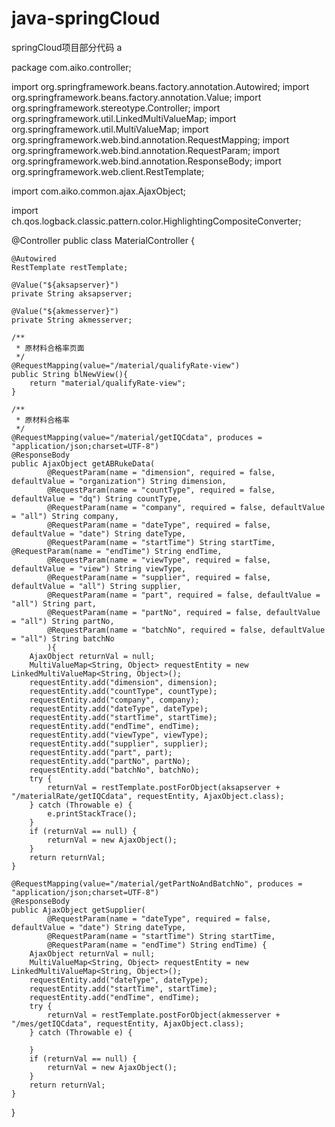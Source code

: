 # java-springCloud
springCloud项目部分代码 a

package com.aiko.controller;

import org.springframework.beans.factory.annotation.Autowired;
import org.springframework.beans.factory.annotation.Value;
import org.springframework.stereotype.Controller;
import org.springframework.util.LinkedMultiValueMap;
import org.springframework.util.MultiValueMap;
import org.springframework.web.bind.annotation.RequestMapping;
import org.springframework.web.bind.annotation.RequestParam;
import org.springframework.web.bind.annotation.ResponseBody;
import org.springframework.web.client.RestTemplate;

import com.aiko.common.ajax.AjaxObject;

import ch.qos.logback.classic.pattern.color.HighlightingCompositeConverter;

@Controller
public class MaterialController {
	
	@Autowired
    RestTemplate restTemplate;
	
	@Value("${aksapserver}")
    private String aksapserver;
	
	@Value("${akmesserver}")
	private String akmesserver;
	
	/**
	 * 原材料合格率页面
	 */
	@RequestMapping(value="/material/qualifyRate-view")
	public String blNewView(){
		return "material/qualifyRate-view";
	}
	
	/**
	 * 原材料合格率
	 */
	@RequestMapping(value="/material/getIQCdata", produces = "application/json;charset=UTF-8")
	@ResponseBody
	public AjaxObject getABRukeData(
			@RequestParam(name = "dimension", required = false, defaultValue = "organization") String dimension,
			@RequestParam(name = "countType", required = false, defaultValue = "dq") String countType,
			@RequestParam(name = "company", required = false, defaultValue = "all") String company,
			@RequestParam(name = "dateType", required = false, defaultValue = "date") String dateType,
			@RequestParam(name = "startTime") String startTime, @RequestParam(name = "endTime") String endTime,
			@RequestParam(name = "viewType", required = false, defaultValue = "view") String viewType,
			@RequestParam(name = "supplier", required = false, defaultValue = "all") String supplier,
			@RequestParam(name = "part", required = false, defaultValue = "all") String part,
			@RequestParam(name = "partNo", required = false, defaultValue = "all") String partNo,
			@RequestParam(name = "batchNo", required = false, defaultValue = "all") String batchNo
			){
		AjaxObject returnVal = null;
		MultiValueMap<String, Object> requestEntity = new LinkedMultiValueMap<String, Object>();
		requestEntity.add("dimension", dimension);
		requestEntity.add("countType", countType);
		requestEntity.add("company", company);
		requestEntity.add("dateType", dateType);
		requestEntity.add("startTime", startTime);
		requestEntity.add("endTime", endTime);
		requestEntity.add("viewType", viewType);
		requestEntity.add("supplier", supplier);
		requestEntity.add("part", part);
		requestEntity.add("partNo", partNo);
		requestEntity.add("batchNo", batchNo);
		try {
			returnVal = restTemplate.postForObject(aksapserver + "/materialRate/getIQCdata", requestEntity, AjaxObject.class);
		} catch (Throwable e) {
			e.printStackTrace();
		}
		if (returnVal == null) {
			returnVal = new AjaxObject();
		}
		return returnVal;
	}
	
	@RequestMapping(value="/material/getPartNoAndBatchNo", produces = "application/json;charset=UTF-8")
	@ResponseBody
	public AjaxObject getSupplier(
			@RequestParam(name = "dateType", required = false, defaultValue = "date") String dateType,
			@RequestParam(name = "startTime") String startTime,
			@RequestParam(name = "endTime") String endTime) {
		AjaxObject returnVal = null;
		MultiValueMap<String, Object> requestEntity = new LinkedMultiValueMap<String, Object>();
		requestEntity.add("dateType", dateType);
		requestEntity.add("startTime", startTime);
		requestEntity.add("endTime", endTime);
		try {
			returnVal = restTemplate.postForObject(akmesserver + "/mes/getIQCdata", requestEntity, AjaxObject.class);
		} catch (Throwable e) {

		}
		if (returnVal == null) {
			returnVal = new AjaxObject();
		}
		return returnVal;
	}
}
